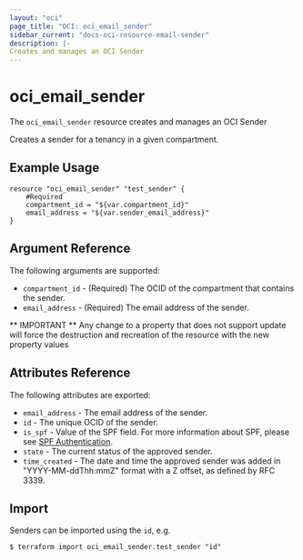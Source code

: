 ```yaml
---
layout: "oci"
page_title: "OCI: oci_email_sender"
sidebar_current: "docs-oci-resource-email-sender"
description: |-
Creates and manages an OCI Sender
---
```


# oci_email_sender
The `oci_email_sender` resource creates and manages an OCI Sender

Creates a sender for a tenancy in a given compartment.

## Example Usage

```hcl
resource "oci_email_sender" "test_sender" {
	#Required
	compartment_id = "${var.compartment_id}"
	email_address = "${var.sender_email_address}"
}
```

## Argument Reference

The following arguments are supported:

* `compartment_id` - (Required) The OCID of the compartment that contains the sender.
* `email_address` - (Required) The email address of the sender.


** IMPORTANT **
Any change to a property that does not support update will force the destruction and recreation of the resource with the new property values

## Attributes Reference

The following attributes are exported:

* `email_address` - The email address of the sender.
* `id` - The unique OCID of the sender.
* `is_spf` - Value of the SPF field. For more information about SPF, please see [SPF Authentication](https://docs.us-phoenix-1.oraclecloud.com/Content/Email/Concepts/emaildeliveryoverview.htm#spf). 
* `state` - The current status of the approved sender.
* `time_created` - The date and time the approved sender was added in "YYYY-MM-ddThh:mmZ" format with a Z offset, as defined by RFC 3339. 

## Import

Senders can be imported using the `id`, e.g.

```
$ terraform import oci_email_sender.test_sender "id"
```
